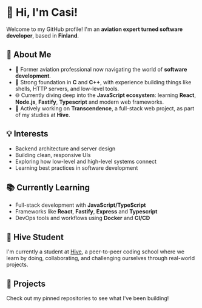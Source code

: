 # 👋 Hi, I'm Casi!

Welcome to my GitHub profile! I'm an **aviation expert turned software developer**, based in **Finland**.

## 🚀 About Me

- 🛫 Former aviation professional now navigating the world of **software development**.
- 🔧 Strong foundation in **C** and **C++**, with experience building things like shells, HTTP servers, and low-level tools.
- 🌐 Currently diving deep into the **JavaScript ecosystem**: learning **React**, **Node.js**, **Fastify**, **Typescript** and modern web frameworks.
- 🎯 Actively working on **Transcendence**, a full-stack web project, as part of my studies at **Hive**.

## 💡 Interests

- Backend architecture and server design  
- Building clean, responsive UIs  
- Exploring how low-level and high-level systems connect  
- Learning best practices in software development

## 📚 Currently Learning

- Full-stack development with **JavaScript/TypeScript**
- Frameworks like **React**, **Fastify**, **Express** and **Typescript**
- DevOps tools and workflows using **Docker** and **CI/CD**

## 🧠 Hive Student

I'm currently a student at [Hive](https://hive.fi), a peer-to-peer coding school where we learn by doing, collaborating, and challenging ourselves through real-world projects.

## 📂 Projects

Check out my pinned repositories to see what I've been building!

